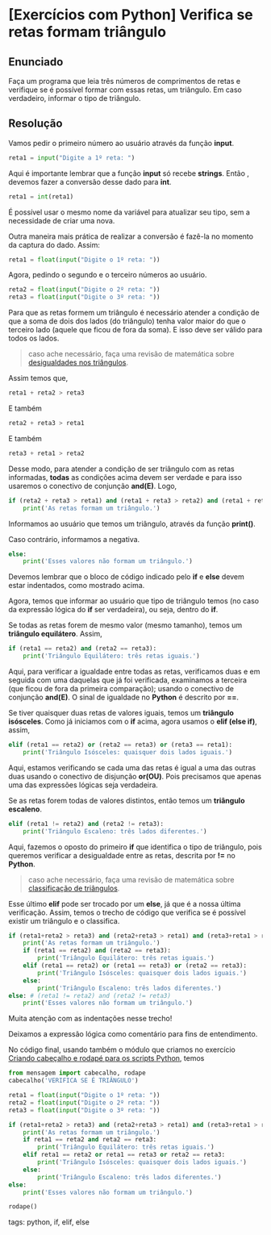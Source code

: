 # [Exercícios com Python] Verifica se retas formam triângulo

## Enunciado

Faça um programa que leia três números de comprimentos de retas e verifique se é possível formar com essas retas, um triângulo. Em caso verdadeiro, informar o tipo de triângulo.

## Resolução

Vamos pedir o primeiro número ao usuário através da função **input**.

```py
reta1 = input("Digite a 1º reta: ")
```

Aqui é importante lembrar que a função **input** só recebe **strings**. Então , devemos fazer a conversão desse dado para **int**.

```py
reta1 = int(reta1)
```

É possível usar o mesmo nome da variável para atualizar seu tipo, sem a necessidade de criar uma nova.

Outra maneira mais prática de realizar a conversão é fazê-la no momento da captura do dado. Assim:

```py
reta1 = float(input("Digite o 1º reta: "))
```

Agora, pedindo o segundo e o terceiro números ao usuário.

```py
reta2 = float(input("Digite o 2º reta: "))
reta3 = float(input("Digite o 3º reta: "))
```

Para que as retas formem um triângulo é necessário atender a condição de que a soma de dois dos lados (do triângulo) tenha valor maior do que o terceiro lado (aquele que ficou de fora da soma). E isso deve ser válido para todos os lados.

> caso ache necessário, faça uma revisão de matemática sobre [desigualdades nos triângulos](https://www.youtube.com/watch?v=jsmj53xqLfE).

Assim temos que,

```py
reta1 + reta2 > reta3
```

E também

```py
reta2 + reta3 > reta1
```

E também

```py
reta3 + reta1 > reta2
```

Desse modo, para atender a condição de ser triângulo com as retas informadas, **todas** as condições acima devem ser verdade e para isso usaremos o  conectivo de conjunção **and(E)**. Logo,

```py
if (reta2 + reta3 > reta1) and (reta1 + reta3 > reta2) and (reta1 + reta2 > reta3):
    print('As retas formam um triângulo.')
```

Informamos ao usuário que temos um triângulo, através da função **print()**.

Caso contrário, informamos a negativa.

```py
else:
    print('Esses valores não formam um triângulo.')
```

Devemos lembrar que o bloco de código indicado pelo **if** e **else** devem estar indentados, como mostrado acima.

Agora, temos que informar ao usuário que tipo de triângulo temos (no caso da expressão lógica do **if** ser verdadeira), ou seja, dentro do **if**.

Se todas as retas forem de mesmo valor (mesmo tamanho), temos um **triângulo equilátero**. Assim,

```py
if (reta1 == reta2) and (reta2 == reta3):
    print('Triângulo Equilátero: três retas iguais.')
```

Aqui, para verificar a igualdade entre todas as retas, verificamos duas e em seguida com uma daquelas que já foi verificada, examinamos a terceira (que ficou de fora da primeira comparação); usando o conectivo de conjunção **and(E)**. O sinal de igualdade no **Python** é descrito por **==**.

Se tiver quaisquer duas retas de valores iguais, temos um **triângulo isósceles**. Como já iniciamos com o **if** acima, agora usamos o **elif (else if)**, assim,

```py
elif (reta1 == reta2) or (reta2 == reta3) or (reta3 == reta1):
    print('Triângulo Isósceles: quaisquer dois lados iguais.')
```

Aqui, estamos verificando se cada uma das retas é igual a uma das outras duas usando o conectivo de disjunção **or(OU)**. Pois precisamos que apenas uma das expressões lógicas seja verdadeira.

Se as retas forem todas de valores distintos, então temos um **triângulo escaleno**.

```py
elif (reta1 != reta2) and (reta2 != reta3):
    print('Triângulo Escaleno: três lados diferentes.')
```

Aqui, fazemos o oposto do primeiro **if** que identifica o tipo de triângulo, pois queremos verificar a desigualdade entre as retas, descrita por **!=** no **Python**.

> caso ache necessário, faça uma revisão de matemática sobre [classificação de triângulos](https://www.youtube.com/watch?v=oMVVr0oBy1I).

Esse último **elif** pode ser trocado por um **else**, já que é a nossa última verificação. Assim, temos o trecho de código que verifica se é possível existir um triângulo e o classifica.

```py
if (reta1+reta2 > reta3) and (reta2+reta3 > reta1) and (reta3+reta1 > reta2):
    print('As retas formam um triângulo.')
    if (reta1 == reta2) and (reta2 == reta3):
        print('Triângulo Equilátero: três retas iguais.')
    elif (reta1 == reta2) or (reta1 == reta3) or (reta2 == reta3):
        print('Triângulo Isósceles: quaisquer dois lados iguais.')
    else:
        print('Triângulo Escaleno: três lados diferentes.')
else: # (reta1 != reta2) and (reta2 != reta3)
    print('Esses valores não formam um triângulo.')
```

Muita atenção com as indentações nesse trecho!

Deixamos a expressão lógica como comentário para fins de entendimento.

No código final, usando também o módulo que criamos no exercício [Criando cabeçalho e rodapé para os scripts Python](python/p0028_exCriandoModuloPy.md), temos

```py
from mensagem import cabecalho, rodape
cabecalho('VERIFICA SE É TRIÂNGULO')

reta1 = float(input("Digite o 1º reta: "))
reta2 = float(input("Digite o 2º reta: "))
reta3 = float(input("Digite o 3º reta: "))

if (reta1+reta2 > reta3) and (reta2+reta3 > reta1) and (reta3+reta1 > reta2):
    print('As retas formam um triângulo.')
    if reta1 == reta2 and reta2 == reta3:
        print('Triângulo Equilátero: três retas iguais.')
    elif reta1 == reta2 or reta1 == reta3 or reta2 == reta3:
        print('Triângulo Isósceles: quaisquer dois lados iguais.')
    else:
        print('Triângulo Escaleno: três lados diferentes.')
else:
    print('Esses valores não formam um triângulo.')

rodape()
```

tags: python, if, elif, else
